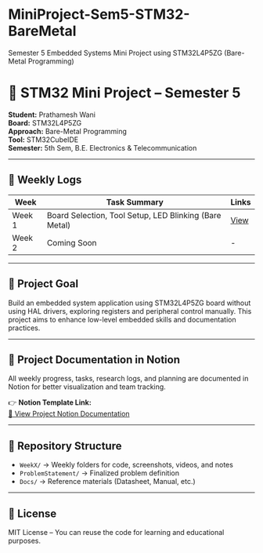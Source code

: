 # MiniProject-Sem5-STM32-BareMetal
Semester 5 Embedded Systems Mini Project using STM32L4P5ZG (Bare-Metal Programming)

# 📘 STM32 Mini Project – Semester 5

**Student:** Prathamesh Wani  
**Board:** STM32L4P5ZG  
**Approach:** Bare-Metal Programming  
**Tool:** STM32CubeIDE  
**Semester:** 5th Sem, B.E. Electronics & Telecommunication

---

## 📅 Weekly Logs

| Week | Task Summary | Links |
|------|---------------|-------|
| Week 1 | Board Selection, Tool Setup, LED Blinking (Bare Metal) | [View](./Week1/README.md) |
| Week 2 | Coming Soon | - |

---

## 🔧 Project Goal

Build an embedded system application using STM32L4P5ZG board without using HAL drivers, exploring registers and peripheral control manually. This project aims to enhance low-level embedded skills and documentation practices.

---

## 📓 Project Documentation in Notion

All weekly progress, tasks, research logs, and planning are documented in Notion for better visualization and team tracking.

👉 **Notion Template Link:**  
[📘 View Project Notion Documentation](https://www.notion.so/your-notion-link-here](https://www.notion.so/Mini-Project-Weekly-Log-Embedded-Systems-22fd5e68aa1780f4bacfd44b15a03610?source=copy_link))

---



## 📂 Repository Structure

- `WeekX/` → Weekly folders for code, screenshots, videos, and notes  
- `ProblemStatement/` → Finalized problem definition  
- `Docs/` → Reference materials (Datasheet, Manual, etc.)

---

## 📜 License

MIT License – You can reuse the code for learning and educational purposes.
